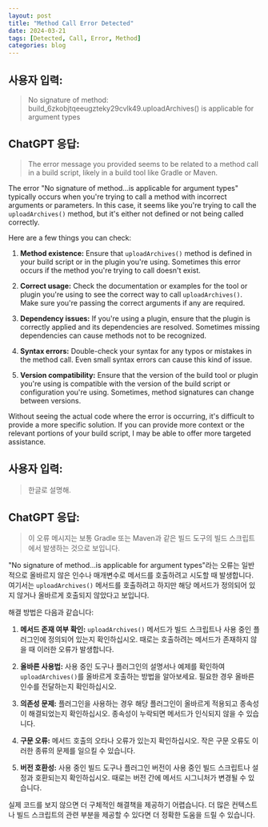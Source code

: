 ```yaml
---
layout: post
title: "Method Call Error Detected"
date: 2024-03-21
tags: [Detected, Call, Error, Method]
categories: blog
---
```


## 사용자 입력:
> No signature of method: build_6zkobjtqeeugzteky29cvlk49.uploadArchives() is applicable for argument types

## ChatGPT 응답:
> The error message you provided seems to be related to a method call in a build script, likely in a build tool like Gradle or Maven. 

The error "No signature of method...is applicable for argument types" typically occurs when you're trying to call a method with incorrect arguments or parameters. In this case, it seems like you're trying to call the `uploadArchives()` method, but it's either not defined or not being called correctly.

Here are a few things you can check:

1. **Method existence:** Ensure that `uploadArchives()` method is defined in your build script or in the plugin you're using. Sometimes this error occurs if the method you're trying to call doesn't exist.

2. **Correct usage:** Check the documentation or examples for the tool or plugin you're using to see the correct way to call `uploadArchives()`. Make sure you're passing the correct arguments if any are required.

3. **Dependency issues:** If you're using a plugin, ensure that the plugin is correctly applied and its dependencies are resolved. Sometimes missing dependencies can cause methods not to be recognized.

4. **Syntax errors:** Double-check your syntax for any typos or mistakes in the method call. Even small syntax errors can cause this kind of issue.

5. **Version compatibility:** Ensure that the version of the build tool or plugin you're using is compatible with the version of the build script or configuration you're using. Sometimes, method signatures can change between versions.

Without seeing the actual code where the error is occurring, it's difficult to provide a more specific solution. If you can provide more context or the relevant portions of your build script, I may be able to offer more targeted assistance.

## 사용자 입력:
> 한글로 설명해.

## ChatGPT 응답:
> 이 오류 메시지는 보통 Gradle 또는 Maven과 같은 빌드 도구의 빌드 스크립트에서 발생하는 것으로 보입니다.

"No signature of method...is applicable for argument types"라는 오류는 일반적으로 올바르지 않은 인수나 매개변수로 메서드를 호출하려고 시도할 때 발생합니다. 여기서는 `uploadArchives()` 메서드를 호출하려고 하지만 해당 메서드가 정의되어 있지 않거나 올바르게 호출되지 않았다고 보입니다.

해결 방법은 다음과 같습니다:

1. **메서드 존재 여부 확인:** `uploadArchives()` 메서드가 빌드 스크립트나 사용 중인 플러그인에 정의되어 있는지 확인하십시오. 때로는 호출하려는 메서드가 존재하지 않을 때 이러한 오류가 발생합니다.

2. **올바른 사용법:** 사용 중인 도구나 플러그인의 설명서나 예제를 확인하여 `uploadArchives()`를 올바르게 호출하는 방법을 알아보세요. 필요한 경우 올바른 인수를 전달하는지 확인하십시오.

3. **의존성 문제:** 플러그인을 사용하는 경우 해당 플러그인이 올바르게 적용되고 종속성이 해결되었는지 확인하십시오. 종속성이 누락되면 메서드가 인식되지 않을 수 있습니다.

4. **구문 오류:** 메서드 호출의 오타나 오류가 있는지 확인하십시오. 작은 구문 오류도 이러한 종류의 문제를 일으킬 수 있습니다.

5. **버전 호환성:** 사용 중인 빌드 도구나 플러그인 버전이 사용 중인 빌드 스크립트나 설정과 호환되는지 확인하십시오. 때로는 버전 간에 메서드 시그니처가 변경될 수 있습니다.

실제 코드를 보지 않으면 더 구체적인 해결책을 제공하기 어렵습니다. 더 많은 컨텍스트나 빌드 스크립트의 관련 부분을 제공할 수 있다면 더 정확한 도움을 드릴 수 있습니다.

